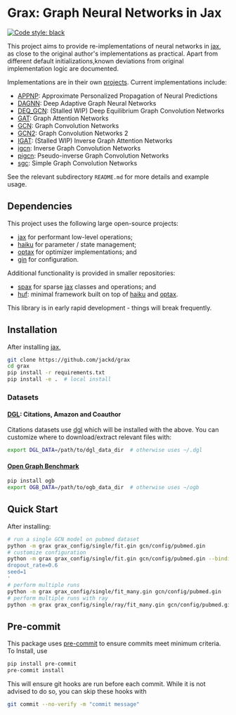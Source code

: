 # Grax: Graph Neural Networks in Jax

[![Code style: black](https://img.shields.io/badge/code%20style-black-000000.svg)](https://github.com/psf/black)

This project aims to provide re-implementations of neural networks in [jax][jax], as close to the original author's implementations as practical. Apart from different default initializations,known deviations from original implementation logic are documented.

Implementations are in their own [projects](grax/projects). Current implementations include:

- [APPNP](grax/projects/appnp): Approximate Personalized Propagation of Neural Predictions
- [DAGNN](grax/projects/dagnn): Deep Adaptive Graph Neural Networks
- [DEQ_GCN](grax/projects/deq_gcn): (Stalled WIP) Deep Equilibrium Graph Convolution Networks
- [GAT](grax/projects/gat): Graph Attention Networks
- [GCN](grax/projects/gcn): Graph Convolution Networks
- [GCN2](grax/projects/gcn2): Graph Convolution Networks 2
- [IGAT](grax/projects/igat): (Stalled WIP) Inverse Graph Attention Networks
- [igcn](graph/projects/igcn): Inverse Graph Convolution Networks
- [pigcn](graph/projects/pigcn): Pseudo-inverse Graph Convolution Networks
- [sgc](graph/projects/sgc): Simple Graph Convolution Networks

See the relevant subdirectory `README.md` for more details and example usage.

## Dependencies

This project uses the following large open-source projects:

- [jax][jax] for performant low-level operations;
- [haiku][haiku] for parameter / state management;
- [optax][optax] for optimizer implementations; and
- [gin][gin] for configuration.

Additional functionality is provided in smaller repositories:

- [spax](https://github.com/jackd/spax) for sparse [jax][jax] classes and operations; and
- [huf](https://github.com/jackd/huf): minimal framework built on top of [haiku][haiku] and [optax][optax].

This library is in early rapid development - things will break frequently.

## Installation

After installing [jax][jax],

```bash
git clone https://github.com/jackd/grax
cd grax
pip install -r requirements.txt
pip install -e .  # local install
```

### Datasets

#### [DGL](https://github.com/dmlc/dgl): Citations, Amazon and Coauthor

Citations datasets use [dgl](https://github.com/dmlc/dgl) which will be installed with the above. You can customize where to download/extract relevant files with:

```bash
export DGL_DATA=/path/to/dgl_data_dir  # otherwise uses ~/.dgl
```

#### [Open Graph Benchmark](https://ogb.stanford.edu/)

```bash
pip install ogb
export OGB_DATA=/path/to/ogb_data_dir  # otherwise uses ~/ogb
```

## Quick Start

After installing:

```bash
# run a single GCN model on pubmed dataset
python -m grax grax_config/single/fit.gin gcn/config/pubmed.gin
# customize configuration
python -m grax grax_config/single/fit.gin gcn/config/pubmed.gin --bindings='
dropout_rate=0.6
seed=1
'
# perform multiple runs
python -m grax grax_config/single/fit_many.gin gcn/config/pubmed.gin
# perform multiple runs with ray
python -m grax grax_config/single/ray/fit_many.gin gcn/config/pubmed.gin
```

## Pre-commit

This package uses [pre-commit](https://pre-commit.com/) to ensure commits meet minimum criteria. To Install, use

```bash
pip install pre-commit
pre-commit install
```

This will ensure git hooks are run before each commit. While it is not advised to do so, you can skip these hooks with

```bash
git commit --no-verify -m "commit message"
```

[jax]: https://github.com/google/jax
[haiku]: https://github.com/deepmind/dm-haiku
[optax]: https://github.com/deepmind/optax
[gin]: https://github.com/google/gin
